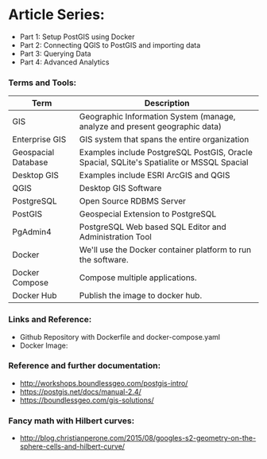 # Article Series:

- Part 1: Setup PostGIS using Docker
- Part 2: Connecting QGIS to PostGIS and importing data
- Part 3: Querying Data
- Part 4: Advanced Analytics


### Terms and Tools:


| Term            | Description                                                  |
|-----------------|--------------------------------------------------------------|
| GIS             | Geographic Information System (manage, analyze and present geographic data) |
| Enterprise GIS  | GIS system that spans the entire organization                |
| Geospacial Database| Examples include PostgreSQL PostGIS, Oracle Spacial, SQLite's Spatialite or MSSQL Spacial |
| Desktop GIS     | Examples include ESRI ArcGIS and QGIS                        |
| QGIS            | Desktop GIS Software                                         |
| PostgreSQL      | Open Source RDBMS Server                                     |
| PostGIS         | Geospecial Extension to PostgreSQL                           |
| PgAdmin4        | PostgreSQL Web based SQL Editor and Administration Tool      |
| Docker          | We'll use the Docker container platform to run the software. |
| Docker Compose  | Compose multiple applications.                               |
| Docker Hub      | Publish the image to docker hub.                             |

### Links and Reference:

- Github Repository with Dockerfile and docker-compose.yaml
- Docker Image:


### Reference and further documentation:

- http://workshops.boundlessgeo.com/postgis-intro/
- https://postgis.net/docs/manual-2.4/
- https://boundlessgeo.com/gis-solutions/


### Fancy math with Hilbert curves:

- http://blog.christianperone.com/2015/08/googles-s2-geometry-on-the-sphere-cells-and-hilbert-curve/
